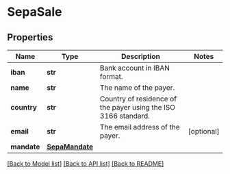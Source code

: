 # SepaSale

## Properties
Name | Type | Description | Notes
------------ | ------------- | ------------- | -------------
**iban** | **str** | Bank account in IBAN format. | 
**name** | **str** | The name of the payer. | 
**country** | **str** | Country of residence of the payer using the ISO 3166 standard. | 
**email** | **str** | The email address of the payer. | [optional] 
**mandate** | [**SepaMandate**](SepaMandate.md) |  | 

[[Back to Model list]](../README.md#documentation-for-models) [[Back to API list]](../README.md#documentation-for-api-endpoints) [[Back to README]](../README.md)


